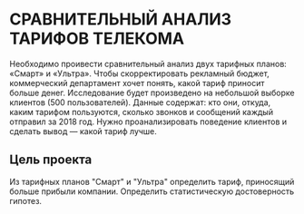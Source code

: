 # СРАВНИТЕЛЬНЫЙ АНАЛИЗ ТАРИФОВ ТЕЛЕКОМА
Необходимо проивести сравнительный анализ двух тарифных планов: «Смарт» и «Ультра». Чтобы скорректировать рекламный бюджет, коммерческий департамент хочет понять, какой тариф приносит больше денег. Исследование будет произведено на небольшой выборке клиентов (500 пользователей). Данные содержат: кто они, откуда, каким тарифом пользуются, сколько звонков и сообщений каждый отправил за 2018 год. Нужно проанализировать поведение клиентов и сделать вывод — какой тариф лучше.

## Цель проекта
Из тарифных планов "Смарт" и "Ультра" определить тариф, приносящий больше прибыли компании. Определить статистическую достоверность гипотез.
